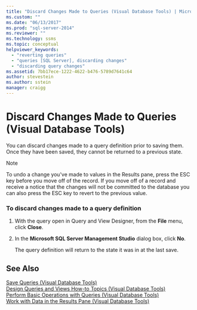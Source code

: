 ```yaml
---
title: "Discard Changes Made to Queries (Visual Database Tools) | Microsoft Docs"
ms.custom: ""
ms.date: "06/13/2017"
ms.prod: "sql-server-2014"
ms.reviewer: ""
ms.technology: ssms
ms.topic: conceptual
helpviewer_keywords: 
  - "reverting queries"
  - "queries [SQL Server], discarding changes"
  - "discarding query changes"
ms.assetid: 7bb17ece-1222-4622-b476-5789d7641c64
author: stevestein
ms.author: sstein
manager: craigg
---
```

# Discard Changes Made to Queries (Visual Database Tools)
  You can discard changes made to a query definition prior to saving them. Once they have been saved, they cannot be returned to a previous state.  
  
> [!NOTE]  
>  To undo a change you've made to values in the Results pane, press the ESC key before you move off of the record. If you move off of a record and receive a notice that the changes will not be committed to the database you can also press the ESC key to revert to the previous value.  
  
### To discard changes made to a query definition  
  
1.  With the query open in Query and View Designer, from the **File** menu, click **Close**.  
  
2.  In the **Microsoft SQL Server Management Studio** dialog box, click **No**.  
  
     The query definition will return to the state it was in at the last save.  
  
## See Also  
 [Save Queries &#40;Visual Database Tools&#41;](visual-database-tools.md)   
 [Design Queries and Views How-to Topics &#40;Visual Database Tools&#41;](design-queries-and-views-how-to-topics-visual-database-tools.md)   
 [Perform Basic Operations with Queries &#40;Visual Database Tools&#41;](perform-basic-operations-with-queries-visual-database-tools.md)   
 [Work with Data in the Results Pane &#40;Visual Database Tools&#41;](results-pane-visual-database-tools.md)  
  
  
